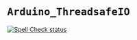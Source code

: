 `Arduino_ThreadsafeIO`
======================

[![Spell Check status](https://github.com/arduino-libraries/Arduino_ThreadsafeIO/actions/workflows/spell-check.yml/badge.svg)](https://github.com/arduino-libraries/Arduino_ThreadsafeIO/actions/workflows/spell-check.yml)
